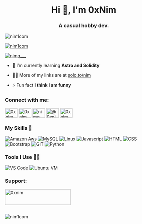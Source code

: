 <h1 align="center">Hi 👋, I'm 0xNim</h1>
<h3 align="center">A casual hobby dev.</h3>

<p align="left"> <img src="https://komarev.com/ghpvc/?username=nim1com&label=Profile%20views&color=0e75b6&style=flat" alt="nim1com" /> </p>

<p align="left"> <a href="https://github.com/ryo-ma/github-profile-trophy"><img src="https://github-profile-trophy.vercel.app/?username=nim1com" alt="nim1com" /></a> </p>

<p align="left"> <a href="https://twitter.com/nimq___" target="blank"><img src="https://img.shields.io/twitter/follow/nimq___?logo=twitter&style=for-the-badge" alt="nimq___" /></a> </p>

- 🌱 I’m currently learning **Astro and Solidity**

- 👨‍💻 More of my links are at [solo.to/nim](https://solo.to/nim "solo.to/nim")

- ⚡ Fun fact **I think I am funny**

<h3 align="left">Connect with me:</h3>
<p align="left">
<a href="https://codepen.io/0xnim" target="blank"><img align="center" src="https://raw.githubusercontent.com/rahuldkjain/github-profile-readme-generator/master/src/images/icons/Social/codepen.svg" alt="0xnim" height="30" width="40" /></a>
<a href="https://dev.to/0xnim" target="blank"><img align="center" src="https://raw.githubusercontent.com/rahuldkjain/github-profile-readme-generator/master/src/images/icons/Social/devto.svg" alt="0xnim" height="30" width="40" /></a>
<a href="https://twitter.com/nimq___" target="blank"><img align="center" src="https://raw.githubusercontent.com/rahuldkjain/github-profile-readme-generator/master/src/images/icons/Social/twitter.svg" alt="nimq___" height="30" width="40" /></a>
<a href="https://hashnode.com/@0xnim" target="blank"><img align="center" src="https://raw.githubusercontent.com/rahuldkjain/github-profile-readme-generator/master/src/images/icons/Social/hashnode.svg" alt="@0xnim" height="30" width="40" /></a>
<a href="https://www.hackerrank.com/0xnim" target="blank"><img align="center" src="https://raw.githubusercontent.com/rahuldkjain/github-profile-readme-generator/master/src/images/icons/Social/hackerrank.svg" alt="0xnim" height="30" width="40" /></a>
</p>

### My Skills 🚀
![Amazon Aws](https://img.shields.io/badge/amazon-aws.svg?style=for-the-badge&logo=amazon-aws&color=232F3E)
![MySQL](https://img.shields.io/badge/mysql-%4479A1.svg?style=for-the-badge&logo=mysql&logoColor=white&color=4479A1) 
![Linux](https://img.shields.io/badge/linux-%FCC624.svg?style=for-the-badge&logo=linux&logoColor=black&color=FCC624)
![Javascript](https://img.shields.io/badge/javscript-%F7DF1E.svg?style=for-the-badge&logo=javascript&logoColor=black&color=F7DF1E)
![HTML](https://img.shields.io/badge/html5-%3776AB.svg?style=for-the-badge&logo=html5&logoColor=white&color=E34F26)
![CSS](https://img.shields.io/badge/css3-%1572B6.svg?style=for-the-badge&logo=css3&logoColor=white&color=1572B6)
![Bootstrap](https://img.shields.io/badge/bootstrap-%3776AB.svg?style=for-the-badge&logo=bootstrap&logoColor=white&color=563D7C)
![GIT](https://img.shields.io/badge/git-%3776AB.svg?style=for-the-badge&logo=git&logoColor=white&color=F05032)
![Python](https://img.shields.io/badge/python-%3776AB.svg?style=for-the-badge&logo=python&logoColor=white&color=3776AB)



### Tools I Use 🔧🔨
![VS Code](https://img.shields.io/badge/VS%20Code-007ACC.svg?&style=for-the-badge&logo=visual-studio-code&logoColor=white)
![Ubuntu VM](https://img.shields.io/badge/Ubuntu%20VM-E95420.svg?style=for-the-badge&logo=ubuntu&logoColor=white)


<h3 align="left">Support:</h3>
<p><a href="https://ko-fi.com/0xnim"> <img align="left" src="https://cdn.ko-fi.com/cdn/kofi3.png?v=3" height="50" width="210" alt="0xnim" /></a></p><br><br>

<br><p><img align="left" src="https://github-readme-stats.vercel.app/api/top-langs?username=nim1com&show_icons=true&locale=en&layout=compact" alt="nim1com" /></p>

